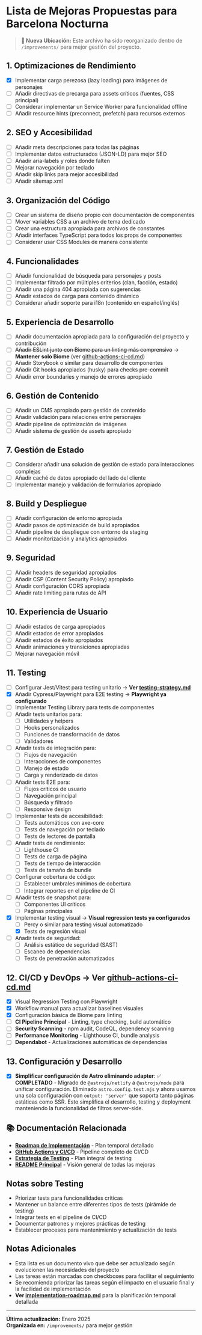 # Lista de Mejoras Propuestas para Barcelona Nocturna

> **📁 Nueva Ubicación:** Este archivo ha sido reorganizado dentro de `/improvements/` para mejor gestión del proyecto.

## 1. Optimizaciones de Rendimiento
- [x] Implementar carga perezosa (lazy loading) para imágenes de personajes
- [ ] Añadir directivas de precarga para assets críticos (fuentes, CSS principal)
- [ ] Considerar implementar un Service Worker para funcionalidad offline
- [ ] Añadir resource hints (preconnect, prefetch) para recursos externos

## 2. SEO y Accesibilidad
- [ ] Añadir meta descripciones para todas las páginas
- [ ] Implementar datos estructurados (JSON-LD) para mejor SEO
- [ ] Añadir aria-labels y roles donde falten
- [ ] Mejorar navegación por teclado
- [ ] Añadir skip links para mejor accesibilidad
- [ ] Añadir sitemap.xml

## 3. Organización del Código
- [ ] Crear un sistema de diseño propio con documentación de componentes
- [ ] Mover variables CSS a un archivo de tema dedicado
- [ ] Crear una estructura apropiada para archivos de constantes
- [ ] Añadir interfaces TypeScript para todos los props de componentes
- [ ] Considerar usar CSS Modules de manera consistente

## 4. Funcionalidades
- [ ] Añadir funcionalidad de búsqueda para personajes y posts
- [ ] Implementar filtrado por múltiples criterios (clan, facción, estado)
- [ ] Añadir una página 404 apropiada con sugerencias
- [ ] Añadir estados de carga para contenido dinámico
- [ ] Considerar añadir soporte para i18n (contenido en español/inglés)

## 5. Experiencia de Desarrollo
- [ ] Añadir documentación apropiada para la configuración del proyecto y contribución
- [ ] ~~Añadir ESLint junto con Biome para un linting más comprensivo~~ → **Mantener solo Biome** (ver [github-actions-ci-cd.md](./github-actions-ci-cd.md))
- [ ] Añadir Storybook o similar para desarrollo de componentes
- [ ] Añadir Git hooks apropiados (husky) para checks pre-commit
- [ ] Añadir error boundaries y manejo de errores apropiado

## 6. Gestión de Contenido
- [ ] Añadir un CMS apropiado para gestión de contenido
- [ ] Añadir validación para relaciones entre personajes
- [ ] Añadir pipeline de optimización de imágenes
- [ ] Añadir sistema de gestión de assets apropiado

## 7. Gestión de Estado
- [ ] Considerar añadir una solución de gestión de estado para interacciones complejas
- [ ] Añadir caché de datos apropiado del lado del cliente
- [ ] Implementar manejo y validación de formularios apropiado

## 8. Build y Despliegue
- [ ] Añadir configuración de entorno apropiada
- [ ] Añadir pasos de optimización de build apropiados
- [ ] Añadir pipeline de despliegue con entorno de staging
- [ ] Añadir monitorización y analytics apropiados

## 9. Seguridad
- [ ] Añadir headers de seguridad apropiados
- [ ] Añadir CSP (Content Security Policy) apropiado
- [ ] Añadir configuración CORS apropiada
- [ ] Añadir rate limiting para rutas de API

## 10. Experiencia de Usuario
- [ ] Añadir estados de carga apropiados
- [ ] Añadir estados de error apropiados
- [ ] Añadir estados de éxito apropiados
- [ ] Añadir animaciones y transiciones apropiadas
- [ ] Mejorar navegación móvil

## 11. Testing
- [ ] Configurar Jest/Vitest para testing unitario → **Ver [testing-strategy.md](./testing-strategy.md)**
- [x] Añadir Cypress/Playwright para E2E testing → **Playwright ya configurado**
- [ ] Implementar Testing Library para tests de componentes
- [ ] Añadir tests unitarios para:
  - [ ] Utilidades y helpers
  - [ ] Hooks personalizados
  - [ ] Funciones de transformación de datos
  - [ ] Validadores
- [ ] Añadir tests de integración para:
  - [ ] Flujos de navegación
  - [ ] Interacciones de componentes
  - [ ] Manejo de estado
  - [ ] Carga y renderizado de datos
- [ ] Añadir tests E2E para:
  - [ ] Flujos críticos de usuario
  - [ ] Navegación principal
  - [ ] Búsqueda y filtrado
  - [ ] Responsive design
- [ ] Implementar tests de accesibilidad:
  - [ ] Tests automáticos con axe-core
  - [ ] Tests de navegación por teclado
  - [ ] Tests de lectores de pantalla
- [ ] Añadir tests de rendimiento:
  - [ ] Lighthouse CI
  - [ ] Tests de carga de página
  - [ ] Tests de tiempo de interacción
  - [ ] Tests de tamaño de bundle
- [ ] Configurar cobertura de código:
  - [ ] Establecer umbrales mínimos de cobertura
  - [ ] Integrar reportes en el pipeline de CI
- [ ] Añadir tests de snapshot para:
  - [ ] Componentes UI críticos
  - [ ] Páginas principales
- [x] Implementar testing visual → **Visual regression tests ya configurados**
  - [ ] Percy o similar para testing visual automatizado
  - [x] Tests de regresión visual
- [ ] Añadir tests de seguridad:
  - [ ] Análisis estático de seguridad (SAST)
  - [ ] Escaneo de dependencias
  - [ ] Tests de penetración automatizados

## 12. CI/CD y DevOps → **Ver [github-actions-ci-cd.md](./github-actions-ci-cd.md)**
- [x] Visual Regression Testing con Playwright
- [x] Workflow manual para actualizar baselines visuales
- [x] Configuración básica de Biome para linting
- [ ] **CI Pipeline Principal** - Linting, type checking, build automático
- [ ] **Security Scanning** - npm audit, CodeQL, dependency scanning
- [ ] **Performance Monitoring** - Lighthouse CI, bundle analysis
- [ ] **Dependabot** - Actualizaciones automáticas de dependencias

## 13. Configuración y Desarrollo
- [x] **Simplificar configuración de Astro eliminando adapter**: ✅ **COMPLETADO** - Migrado de `@astrojs/netlify` a `@astrojs/node` para unificar configuración. Eliminado `astro.config.test.mjs` y ahora usamos una sola configuración con `output: 'server'` que soporta tanto páginas estáticas como SSR. Esto simplifica el desarrollo, testing y deployment manteniendo la funcionalidad de filtros server-side.

## 📚 Documentación Relacionada

- **[Roadmap de Implementación](./implementation-roadmap.md)** - Plan temporal detallado
- **[GitHub Actions y CI/CD](./github-actions-ci-cd.md)** - Pipeline completo de CI/CD
- **[Estrategia de Testing](./testing-strategy.md)** - Plan integral de testing
- **[README Principal](./README.md)** - Visión general de todas las mejoras

## Notas sobre Testing
- Priorizar tests para funcionalidades críticas
- Mantener un balance entre diferentes tipos de tests (pirámide de testing)
- Integrar tests en el pipeline de CI/CD
- Documentar patrones y mejores prácticas de testing
- Establecer procesos para mantenimiento y actualización de tests

## Notas Adicionales
- Esta lista es un documento vivo que debe ser actualizado según evolucionen las necesidades del proyecto
- Las tareas están marcadas con checkboxes para facilitar el seguimiento
- Se recomienda priorizar las tareas según el impacto en el usuario final y la facilidad de implementación
- **Ver [implementation-roadmap.md](./implementation-roadmap.md)** para la planificación temporal detallada

---

**Última actualización:** Enero 2025  
**Organizada en:** `/improvements/` para mejor gestión 